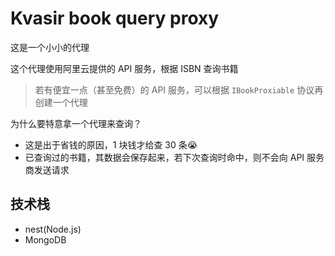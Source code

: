 # Kvasir book query proxy

这是一个小小的代理

这个代理使用阿里云提供的 API 服务，根据 ISBN 查询书籍

> 若有便宜一点（甚至免费）的 API 服务，可以根据 `IBookProxiable` 协议再创建一个代理

为什么要特意拿一个代理来查询？

- 这是出于省钱的原因，1 块钱才给查 30 条😭
- 已查询过的书籍，其数据会保存起来，若下次查询时命中，则不会向 API 服务商发送请求

## 技术栈

- nest(Node.js)
- MongoDB


